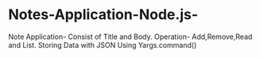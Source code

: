 # Notes-Application-Node.js-
Note Application- Consist of Title and Body.
Operation- Add,Remove,Read and List.
Storing Data with JSON
Using Yargs.command()
